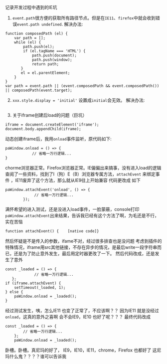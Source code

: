 记录开发过程中遇到的IE坑

1. `event.path`很方便的获取所有路径节点。但是在`IE11`、`firefox`中就会收到错误`event.path undefined`.
解决办法:
```
function composedPath (el) {
    var path = [];
    while (el) {
        path.push(el);
        if (el.tagName === 'HTML') {
            path.push(document);
            path.push(window);
            return path;
       }
       el = el.parentElement;
    }
}
var path = event.path || (event.composedPath && event.composedPath()) || composedPath(event.target);
```

2. `xxx.style.display = 'initial'` 设置成`initial`会无效。 
解决办法: 
```xxx.style.display = ''
```

3. 关于iframe创建后load的问题（巨坑）
```
iframe = document.createElement('iframe');
document.body.appendChild(iframe);
```
动态创建iframe后，我用`onload`事件监听，原代码如下:
```
paWindow.onload = () => {
            // 省略一万行逻辑...
}
```
chorme浏览器正常。Firefox浏览器正常。IE偏偏出来搞事，没有进入load的逻辑
查阅了一些资料，找到了I（狗）E（B）浏览器专属方法，`attachEvent` 来绑定事件 ，IE11废弃了这个方法，那么就从IE9往上开始兼容
代码更改成 如下
```
paWindow.attachEvent('onload', () => {
             // 省略一万行逻辑...
        });
```
满怀希望的进入测试，还是没进入load事件，一脸蒙蔽，console打印 `paWindow.attachEvent`出来结果，告诉我已经有这个方法了啊，为毛还是不行，实在苦恼
```
function attachEvent() {    [native code]}
```
然后怀疑是不是传入的参数，ifame不对，经过很多排查也是没问题
考虑到插件的特殊情况，iframe用src其他链接，不存在异步的情况，是最后write一段字符串而已，还是为了防止意外发生，最后用定时器更改了一下。
然后代码改成，还是发生了意外
```
const _loaded = () => {
             // 省略一万行逻辑...
   };
if (iframe.attachEvent) {
    setTimeout(_loaded, 1);
} else {
    paWindow.onload = _loaded();
}
```
经过测试发生，咦，怎么IE11 也变了正常了，不应该啊？？ 因为IE11 就是没经过`onload`，这真的意外之喜啊
会不会IE9，IE10 也好了呢？？？
最终代码改成
```
const _loaded = () => {
        // 省略一万行逻辑...
    };
    paWindow.onload = _loaded();
```
卧槽。卧槽。真尼玛的好了， IE9，IE10，IE11，chrome，Firefox 也都好了
这尼玛什么鬼？？？？谁可以告诉我
```

```